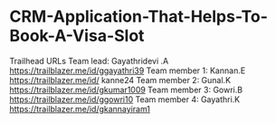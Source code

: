 # CRM-Application-That-Helps-To-Book-A-Visa-Slot
Trailhead URLs
Team lead: Gayathridevi .A
https://trailblazer.me/id/ggayathri39
Team member 1: Kannan.E
https://trailblazer.me/id/ kanne24
Team member 2: Gunal.K
https://trailblazer.me/id/gkumar1009
Team member 3: Gowri.B
https://trailblazer.me/id/ggowri10
Team member 4: Gayathri.K
https://trailblazer.me/id/gkannayiram1
